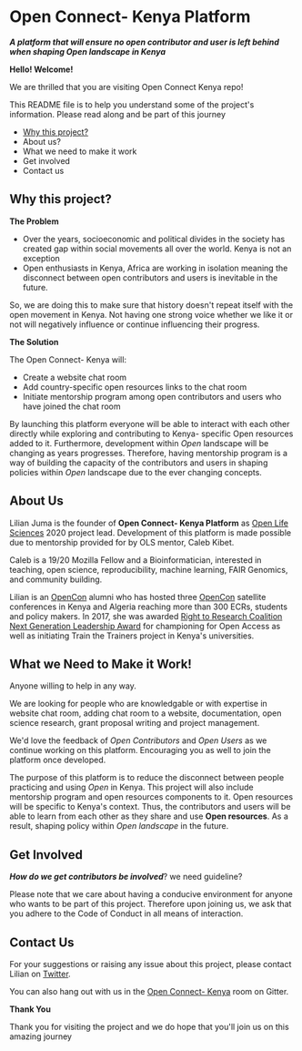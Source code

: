 # Open Connect- Kenya Platform

***A platform that will ensure no open contributor and user is left behind when shaping Open landscape in Kenya***

**Hello! Welcome!**

We are thrilled that you are visiting Open Connect Kenya repo!

This README file is to help you understand some of the project's information. Please read along and be part of this journey

* [Why this project?](https://github.com/Lilian9/Open_Connect_Kenya/blob/master/README.md#why-this-project)
* About us?
* What we need to make it work
* Get involved
* Contact us

## **Why this project?**

**The Problem**
* Over the years, socioeconomic and political divides in the society has created gap within social movements all over the world. Kenya is not an exception
* Open enthusiasts in Kenya, Africa are working in isolation meaning the disconnect between open contributors and users is inevitable in the future.

So, we are doing this to make sure that history doesn't repeat itself with the open movement in Kenya. Not having one strong voice whether we like it or not will negatively influence or continue influencing their progress. 

**The Solution**

The Open Connect- Kenya will:
* Create a website chat room
* Add country-specific open resources links to the chat room
* Initiate mentorship program among open contributors and users who have joined the chat room

By launching this platform everyone will be able to interact with each other directly while exploring and contributing to Kenya- specific Open resources added to it. Furthermore, development within *Open* landscape will be changing as years progresses. Therefore, having mentorship program is a way of building the capacity of the contributors and users in shaping policies within *Open* landscape due to the ever changing concepts.

## **About Us**

Lilian Juma is the founder of **Open Connect- Kenya Platform** as [Open Life Sciences](https://openlifesci.org/) 2020 project lead. Development of this platform is made possible due to mentorship provided for by OLS mentor, Caleb Kibet. 

Caleb is a 19/20 Mozilla Fellow and a Bioinformatician, interested in teaching, open science, reproducibility, machine learning, FAIR Genomics, and community building. 

Lilian is an [OpenCon](https://www.opencon2018.org/) alumni who has hosted three [OpenCon](https://www.opencon2018.org/) satellite conferences in Kenya and Algeria reaching more than 300 ECRs, students and policy makers. In 2017, she was awarded [Right to Research Coalition Next Generation Leadership Award](https://www.youtube.com/watch?v=H79sVT1bEb8&feature=youtu.be&fbclid=IwAR21OnV8SOsNEUdQ_7iN9EigSAblNZ_jhB_HOkg29n3lF5_rWpU4OMFGdQ0) for championing for Open Access as well as initiating Train the Trainers project in Kenya's universities.

## **What we Need to Make it Work!**

Anyone willing to help in any way.

We are looking for people who are knowledgable or with expertise in website chat room, adding chat room to a website, documentation, open science research, grant proposal writing and project management.

We'd love the feedback of *Open Contributors* and *Open Users* as we continue working on this platform. Encouraging you as well to join the platform once developed.

The purpose of this platform is to reduce the disconnect between people practicing and using *Open* in Kenya. This project will also include mentorship program and open resources components to it. Open resources will be specific to Kenya's context. Thus, the contributors and users will be able to learn from each other as they share and use **Open resources**. As a result, shaping policy within *Open landscape* in the future.

## **Get Involved**

***How do we get contributors be involved***? we need guideline?

Please note that we care about having a conducive environment for anyone who wants to be part of this project. Therefore upon joining us, we ask that you adhere to the Code of Conduct in all means of interaction.

## **Contact Us**

For your suggestions or raising any issue about this project, please contact Lilian on [Twitter](https://twitter.com/TheOnlyJuma).

You can also hang out with us in the [Open Connect- Kenya]( https://gitter.im/Open-Connect-Kenya/community) room on Gitter.

**Thank You**

Thank you for visiting the project and we do hope that you'll join us on this amazing journey
